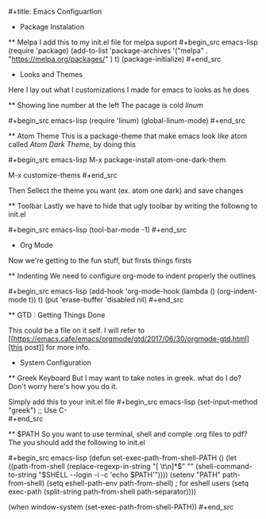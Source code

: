 #+title: Emacs Configuartion

* Package Instalation

** Melpa
I add this to my init.el file for melpa suport
#+begin_src emacs-lisp
   (require 'package)
   (add-to-list 'package-archives
	     '("melpa" . "https://melpa.org/packages/" ) t)
   (package-initialize)
#+end_src

* Looks and Themes

Here I lay out what I customizations I made for emacs to looks as he does

** Showing line number at the left
The pacage is cold *linum*

#+begin_src emacs-lisp
   (require 'linum)
   (global-linum-mode)
#+end_src

** Atom Theme
This is a package-theme that make emacs look like atom
called  *Atom Dark Theme*, by doing this

#+begin_src emacs-lisp
   M-x package-install
   atom-one-dark-them

   M-x customize-thems
#+end_src

Then Sellect the theme you want (ex. atom one dark) and save changes

** Toolbar
Lastly we have to hide that ugly toolbar by writing the followng to
init.el

#+begin_src emacs-lisp
(tool-bar-mode -1)
#+end_src

* Org Mode

Now we're getting to the fun stuff, but firsts things firsts

** Indenting
We need to configure org-mode to indent properly the outlines

#+begin_src emacs-lisp
(add-hook 'org-mode-hook
          (lambda ()
            (org-indent-mode t))
          t)
(put 'erase-buffer 'disabled nil)
#+end_src

** GTD : Getting Things Done

This could be a file on it self. I will refer to [[https://emacs.cafe/emacs/orgmode/gtd/2017/06/30/orgmode-gtd.html][this post]] for more info.


* System Configuration

** Greek Keyboard
But I may want to take notes in greek. what do I do?
Don't worry here's how you do it.

Simply add this to your init.el file
#+begin_src emacs-lisp
(set-input-method "greek") ;; Use C-\
#+end_src

** $PATH
So you want to use terminal, shell and comple .org files to pdf?
The you should add the following to init.el

#+begin_src emacs-lisp
(defun set-exec-path-from-shell-PATH ()
  (let ((path-from-shell (replace-regexp-in-string
                          "[ \t\n]*$"
                          ""
                          (shell-command-to-string "$SHELL --login -i -c 'echo $PATH'"))))
    (setenv "PATH" path-from-shell)
    (setq eshell-path-env path-from-shell) ; for eshell users
    (setq exec-path (split-string path-from-shell path-separator))))

(when window-system (set-exec-path-from-shell-PATH))
#+end_src
